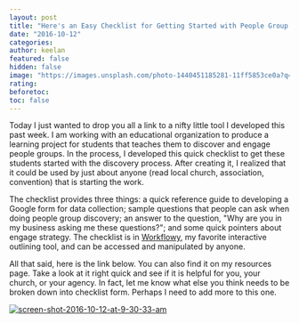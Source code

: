 ```yaml
---
layout: post
title: "Here's an Easy Checklist for Getting Started with People Group Ministry"
date: "2016-10-12"
categories:
author: keelan
featured: false
hidden: false
image: "https://images.unsplash.com/photo-1440451185281-11ff5853ce0a?q=80&w=1974&auto=format&fit=crop&ixlib=rb-4.0.3&ixid=M3wxMjA3fDB8MHxwaG90by1wYWdlfHx8fGVufDB8fHx8fA%3D%3D"
rating:
beforetoc:
toc: false
---
```


Today I just wanted to drop you all a link to a nifty little tool I developed this past week. I am working with an educational organization to produce a learning project for students that teaches them to discover and engage people groups. In the process, I developed this quick checklist to get these students started with the discovery process. After creating it, I realized that it could be used by just about anyone (read local church, association, convention) that is starting the work.

The checklist provides three things: a quick reference guide to developing a Google form for data collection; sample questions that people can ask when doing people group discovery; an answer to the question, "Why are you in my business asking me these questions?"; and some quick pointers about engage strategy. The checklist is in [Workflowy](https://workflowy.com/invite/279d1a17.lnx), my favorite interactive outlining tool, and can be accessed and manipulated by anyone.

All that said, here is the link below. You can also find it on my resources page. Take a look at it right quick and see if it is helpful for you, your church, or your agency. In fact, let me know what else you think needs to be broken down into checklist form. Perhaps I need to add more to this one.

[![screen-shot-2016-10-12-at-9-30-33-am](images/Screen-Shot-2016-10-12-at-9.30.33-AM-1024x662.png)](http://bit.ly/PNDstepbystep)
